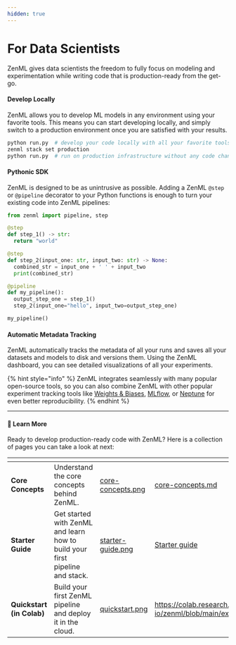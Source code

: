 ```yaml
---
hidden: true
---
```


# For Data Scientists

ZenML gives data scientists the freedom to fully focus on modeling and experimentation while writing code that is production-ready from the get-go.

#### Develop Locally

ZenML allows you to develop ML models in any environment using your favorite tools. This means you can start developing locally, and simply switch to a production environment once you are satisfied with your results.

```bash
python run.py  # develop your code locally with all your favorite tools
zenml stack set production
python run.py  # run on production infrastructure without any code changes
```

#### Pythonic SDK

ZenML is designed to be as unintrusive as possible. Adding a ZenML `@step` or `@pipeline` decorator to your Python functions is enough to turn your existing code into ZenML pipelines:

```python
from zenml import pipeline, step

@step
def step_1() -> str:
  return "world"

@step
def step_2(input_one: str, input_two: str) -> None:
  combined_str = input_one + ' ' + input_two
  print(combined_str)

@pipeline
def my_pipeline():
  output_step_one = step_1()
  step_2(input_one="hello", input_two=output_step_one)

my_pipeline()
```

#### Automatic Metadata Tracking

ZenML automatically tracks the metadata of all your runs and saves all your datasets and models to disk and versions them. Using the ZenML dashboard, you can see detailed visualizations of all your experiments.

{% hint style="info" %}
ZenML integrates seamlessly with many popular open-source tools, so you can also combine ZenML with other popular experiment tracking tools like [Weights & Biases](https://docs.zenml.io/stacks/experiment-trackers/wandb), [MLflow](https://docs.zenml.io/stacks/experiment-trackers/mlflow), or [Neptune](https://docs.zenml.io/stacks/experiment-trackers/neptune) for even better reproducibility.
{% endhint %}

***

#### :rocket: Learn More

Ready to develop production-ready code with ZenML? Here is a collection of pages you can take a look at next:

<table data-view="cards"><thead><tr><th></th><th></th><th data-hidden data-card-cover data-type="files"></th><th data-hidden data-card-target data-type="content-ref"></th></tr></thead><tbody><tr><td><strong>Core Concepts</strong></td><td>Understand the core concepts behind ZenML.</td><td><a href="../../.gitbook/assets/core-concepts.png">core-concepts.png</a></td><td><a href="../core-concepts.md">core-concepts.md</a></td></tr><tr><td><strong>Starter Guide</strong></td><td>Get started with ZenML and learn how to build your first pipeline and stack.</td><td><a href="../../.gitbook/assets/starter-guide.png">starter-guide.png</a></td><td><a href="https://app.gitbook.com/s/75OYotLPi8TviSrtZTJZ/starter-guide">Starter guide</a></td></tr><tr><td><strong>Quickstart (in Colab)</strong></td><td>Build your first ZenML pipeline and deploy it in the cloud.</td><td><a href="../../.gitbook/assets/quickstart.png">quickstart.png</a></td><td><a href="https://colab.research.google.com/github/zenml-io/zenml/blob/main/examples/quickstart/notebooks/quickstart.ipynb">https://colab.research.google.com/github/zenml-io/zenml/blob/main/examples/quickstart/notebooks/quickstart.ipynb</a></td></tr></tbody></table>
